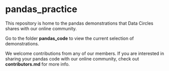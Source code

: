 # pandas_practice

This repository is home to the pandas demonstrations that Data Circles shares with our online community. 

Go to the folder **pandas_code** to view the current selection of demonstrations. 

We welcome contributions from any of our members. If you are interested in sharing your pandas code with our online community, check out **contributors.md** for more info. 
